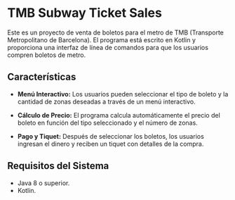 # TMB Subway Ticket Sales

Este es un proyecto de venta de boletos para el metro de TMB (Transporte Metropolitano de Barcelona). El programa está escrito en Kotlin y proporciona una interfaz de línea de comandos para que los usuarios compren boletos de metro.

## Características

- **Menú Interactivo:** Los usuarios pueden seleccionar el tipo de boleto y la cantidad de zonas deseadas a través de un menú interactivo.

- **Cálculo de Precio:** El programa calcula automáticamente el precio del boleto en función del tipo seleccionado y el número de zonas.

- **Pago y Tiquet:** Después de seleccionar los boletos, los usuarios ingresan el dinero y reciben un tiquet con detalles de la compra.

## Requisitos del Sistema

- Java 8 o superior.
- Kotlin.


